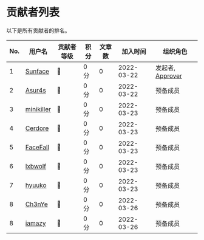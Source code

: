 # 贡献者列表
以下是所有贡献者的排名。

| No. | 用户名 | 贡献者等级 | 积分 | 文章数 | 加入时间 | 组织角色 | 
| --- | --- | --- | --- | --- | --- | --- | 
| 1 | [Sunface](https://im.dev) | 🌟 | 0分 | 0 | 2022-03-22 | 发起者, [Approver](https://github.com/orgs/studyrs/teams/rustt-approvers) | 
| 2 | [Asur4s](https://github.com/asur4s) | 🌟 | 0分 | 0 | 2022-03-22 | 预备成员 |
| 3 | [minikiller](https://github.com/minikiller) | 🌟 | 0分 | 0 | 2022-03-23 | 预备成员 |
| 4 | [Cerdore](https://github.com/Cerdore) | 🌟 | 0分 | 0 | 2022-03-23 | 预备成员 |
| 5 | [FaceFall](https://github.com/FaceFall) | 🌟 | 0分 | 0 | 2022-03-23 | 预备成员 |
| 6 | [lxbwolf](https://github.com/lxbwolf) | 🌟 | 0分 | 0 | 2022-03-23 | 预备成员 | 
| 7 | [hyuuko](https://github.com/hyuuko) | 🌟 | 0分 | 0 | 2022-03-23 | 预备成员 |
| 8 | [Ch3nYe](htttps://github.com/Ch3nYe) | 🌟 | 0分 | 0 | 2022-03-26 | 预备成员 |
| 8 | [iamazy](htttps://github.com/iamazy) | 🌟 | 0分 | 0 | 2022-03-26 | 预备成员 |